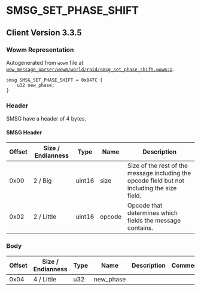 # SMSG_SET_PHASE_SHIFT

## Client Version 3.3.5

### Wowm Representation

Autogenerated from `wowm` file at [`wow_message_parser/wowm/world/raid/smsg_set_phase_shift.wowm:1`](https://github.com/gtker/wow_messages/tree/main/wow_message_parser/wowm/world/raid/smsg_set_phase_shift.wowm#L1).
```rust,ignore
smsg SMSG_SET_PHASE_SHIFT = 0x047C {
    u32 new_phase;
}
```
### Header

SMSG have a header of 4 bytes.

#### SMSG Header

| Offset | Size / Endianness | Type   | Name   | Description |
| ------ | ----------------- | ------ | ------ | ----------- |
| 0x00   | 2 / Big           | uint16 | size   | Size of the rest of the message including the opcode field but not including the size field.|
| 0x02   | 2 / Little        | uint16 | opcode | Opcode that determines which fields the message contains.|

### Body

| Offset | Size / Endianness | Type | Name | Description | Comment |
| ------ | ----------------- | ---- | ---- | ----------- | ------- |
| 0x04 | 4 / Little | u32 | new_phase |  |  |

